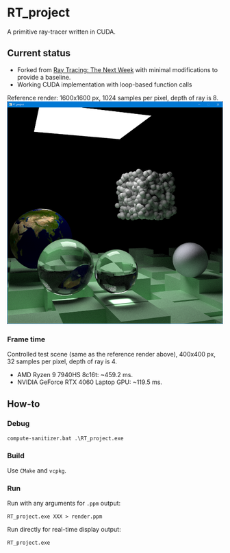 # RT_project

A primitive ray-tracer written in CUDA.

## Current status

- Forked from [Ray Tracing: The Next Week](https://raytracing.github.io/books/RayTracingTheNextWeek.html) 
with minimal modifications to provide a baseline.
- Working CUDA implementation with loop-based function calls

Reference render: 1600x1600 px, 1024 samples per pixel, depth of ray is 8.
![reference.png](reference.png)

### Frame time

Controlled test scene (same as the reference render above), 400x400 px, 32 samples per pixel, depth of ray is 4.

- AMD Ryzen 9 7940HS 8c16t: \~459.2 ms.
- NVIDIA GeForce RTX 4060 Laptop GPU: \~119.5 ms.

## How-to

### Debug
```shell
compute-sanitizer.bat .\RT_project.exe
```

### Build
Use `CMake` and `vcpkg`.

### Run
Run with any arguments for `.ppm` output:
```shell
RT_project.exe XXX > render.ppm
```

Run directly for real-time display output:
```shell
RT_project.exe
```